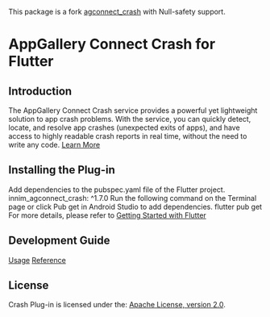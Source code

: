 This package is a fork [agconnect_crash](https://pub.dev/packages/agconnect_crash) with Null-safety support.

# AppGallery Connect Crash for Flutter

## Introduction

The AppGallery Connect Crash service provides a powerful yet lightweight solution to app crash problems. With the service, you can quickly detect, locate, and resolve app crashes (unexpected exits of apps), and have access to highly readable crash reports in real time, without the need to write any code.
[Learn More](https://developer.huawei.com/consumer/en/doc/development/AppGallery-connect-Guides/agc-crash-introduction)

## Installing the Plug-in
Add dependencies to the pubspec.yaml file of the Flutter project.
innim_agconnect_crash: ^1.7.0
Run the following command on the Terminal page or click Pub get in Android Studio to add dependencies.
flutter pub get
For more details, please refer to [Getting Started with Flutter](https://developer.huawei.com/consumer/en/doc/development/AppGallery-connect-Guides/agc-get-started-flutter)

## Development Guide
[Usage](https://developer.huawei.com/consumer/en/doc/development/AppGallery-connect-Guides/agc-crash-flutter-usage)
[Reference](https://developer.huawei.com/consumer/en/doc/development/AppGallery-connect-References/overview-flutter)

##  License
   Crash Plug-in is licensed under the: [Apache License, version 2.0](http://www.apache.org/licenses/LICENSE-2.0).  

